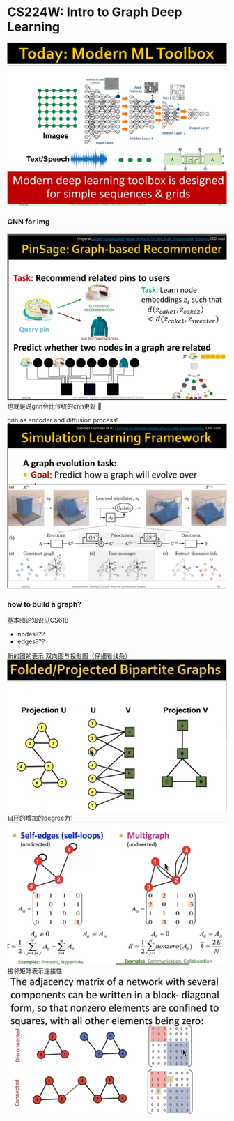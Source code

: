 # CS224W: Intro to Graph Deep Learning

![alt text](image.png)

### GNN for img

![alt text](image-1.png)
也就是说gnn会比传统的cnn更好 :thinking:

gnn as encoder and diffusion process!
![alt text](image-2.png)


### how to build a graph?
基本图论知识见CS61B
- nodes???
- edges???

新的图的表示 双向图与投影图（仔细看线条）
![alt text](image-3.png)
自环的增加的degree为1
![alt text](image-4.png)
接邻矩阵表示连接性
![alt text](image-5.png)

